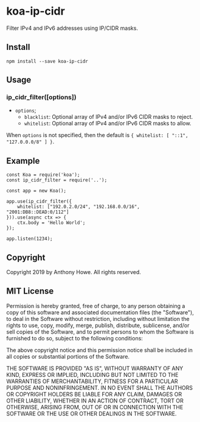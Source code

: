 koa-ip-cidr
===========

Filter IPv4 and IPv6 addresses using IP/CIDR masks.


Install
-------

```lang=sh
npm install --save koa-ip-cidr
```


Usage
-----

### ip_cidr_filter([options])

* `options`;
  - `blacklist`: Optional array of IPv4 and/or IPv6 CIDR masks to reject.
  - `whitelist`: Optional array of IPv4 and/or IPv6 CIDR masks to allow.
  
When `options` is not specified, then the default is `{ whitelist: [ "::1", "127.0.0.0/8" ] }`.


Example
-------

```lang=js
const Koa = require('koa');
const ip_cidr_filter = require('..');

const app = new Koa();

app.use(ip_cidr_filter({
    whitelist: ["192.0.2.0/24", "192.168.0.0/16", "2001:DB8::DEAD:0/112"]
})).use(async ctx => {
    ctx.body = 'Hello World';
});

app.listen(1234);
```


## Copyright

Copyright 2019 by Anthony Howe.  All rights reserved.

## MIT License

Permission is hereby granted, free of charge, to any person obtaining a copy of this software and associated documentation files (the "Software"), to deal in the Software without restriction, including without limitation the rights to use, copy, modify, merge, publish, distribute, sublicense, and/or sell copies of the Software, and to permit persons to whom the Software is furnished to do so, subject to the following conditions:

The above copyright notice and this permission notice shall be included in all copies or substantial portions of the Software.

THE SOFTWARE IS PROVIDED "AS IS", WITHOUT WARRANTY OF ANY KIND, EXPRESS OR IMPLIED, INCLUDING BUT NOT LIMITED TO THE WARRANTIES OF MERCHANTABILITY, FITNESS FOR A PARTICULAR PURPOSE AND NONINFRINGEMENT. IN NO EVENT SHALL THE AUTHORS OR COPYRIGHT HOLDERS BE LIABLE FOR ANY CLAIM, DAMAGES OR OTHER LIABILITY, WHETHER IN AN ACTION OF CONTRACT, TORT OR OTHERWISE, ARISING FROM, OUT OF OR IN CONNECTION WITH THE SOFTWARE OR THE USE OR OTHER DEALINGS IN THE SOFTWARE. 

